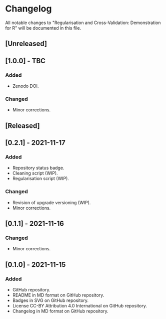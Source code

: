 # Changelog
All notable changes to "Regularisation and Cross-Validation: Demonstration for R" will be documented in this file.

## [Unreleased]

## [1.0.0] - TBC
### Added
- Zenodo DOI.
### Changed
- Minor corrections.

## [Released]

## [0.2.1] - 2021-11-17
### Added
- Repository status badge.
- Cleaning script (WIP).
- Regularisation script (WIP).
### Changed
- Revision of upgrade versioning (WIP).
- Minor corrections.

## [0.1.1] - 2021-11-16
### Changed
- Minor corrections.

## [0.1.0] - 2021-11-15
### Added
- GitHub repository.
- README in MD format on GitHub repository.
- Badges in SVG on GitHub repository.
- License CC-BY Attribution 4.0 International on GitHub repository.
- Changelog in MD format on GitHub repository.